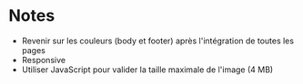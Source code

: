 # Notes

-   Revenir sur les couleurs (body et footer) après l'intégration de toutes les pages
-   Responsive
-   Utiliser JavaScript pour valider la taille maximale de l'image (4 MB)
